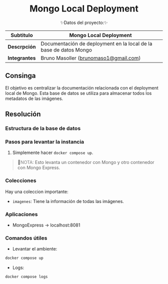 # <div align="center"><b> Mongo Local Deployment </b></div>

<div align="center">✨Datos del proyecto:✨</div>

<p></p>

<div align="center">

| Subtitulo       | Mongo Local Deployment                                         |
| --------------- | --------------------------------------------------------------------- |
| **Descrpción**  | Documentación de deployment en la local de la base de datos Mongo |
| **Integrantes** | Bruno Masoller (brunomaso1@gmail.com)                                 |

</div>

## Consinga

El objetivo es centralizar la documentación relacionada con el deployment local de Mongo. Esta base de datos se utiliza para almacenar todos los metadatos de las imágenes.

## Resolución

### Estructura de la base de datos

<!-- TODO -->

### Pasos para levantar la instancia

1. Simplemente hacer `docker compose up`.

> 📝<font color='Gray'>NOTA:</font> Esto levanta un contenedor con Mongo y otro contenedor con Mongo Express.

### Colecciones

Hay una coleccion importante:
- `imagenes`: Tiene la información de todas las imágenes.

### Aplicaciones

- MongoExpress $\rightarrow$ localhost:8081

### Comandos útiles

- Levantar el ambiente:

```bash
docker compose up
```

- Logs:

```bash
docker compose logs
```
